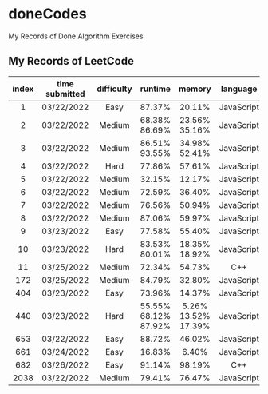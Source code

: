 # doneCodes

My Records of Done Algorithm Exercises

## My Records of LeetCode

| index | time submitted | difficulty |          runtime           |          memory           |  language  |
| :---: | :------------: | :--------: | :------------------------: | :-----------------------: | :--------: |
|   1   |   03/22/2022   |    Easy    |           87.37%           |          20.11%           | JavaScript |
|   2   |   03/22/2022   |   Medium   |      68.38%<br>86.69%      |     23.56%<br>35.16%      | JavaScript |
|   3   |   03/22/2022   |   Medium   |      86.51%<br>93.55%      |     34.98%<br>52.41%      | JavaScript |
|   4   |   03/22/2022   |    Hard    |           77.86%           |          57.61%           | JavaScript |
|   5   |   03/22/2022   |   Medium   |           32.15%           |          12.17%           | JavaScript |
|   6   |   03/22/2022   |   Medium   |           72.59%           |          36.40%           | JavaScript |
|   7   |   03/22/2022   |   Medium   |           76.56%           |          50.94%           | JavaScript |
|   8   |   03/22/2022   |   Medium   |           87.06%           |          59.97%           | JavaScript |
|   9   |   03/23/2022   |    Easy    |           77.58%           |          55.40%           | JavaScript |
|  10   |   03/23/2022   |    Hard    |      83.53%<br>80.01%      |     18.35%<br>18.92%      | JavaScript |
|  11   |   03/25/2022   |   Medium   |           72.34%           |          54.73%           |    C++     |
|  172  |   03/25/2022   |   Medium   |           84.79%           |          32.80%           | JavaScript |
|  404  |   03/23/2022   |    Easy    |           73.96%           |          14.37%           | JavaScript |
|  440  |   03/23/2022   |    Hard    | 55.55%<br>68.12%<br>87.92% | 5.26%<br>13.52%<br>17.39% | JavaScript |
|  653  |   03/22/2022   |    Easy    |           88.72%           |          46.02%           | JavaScript |
|  661  |   03/24/2022   |    Easy    |           16.83%           |           6.40%           | JavaScript |
|  682  |   03/26/2022   |    Easy    |           91.14%           |          98.19%           |    C++     |
| 2038  |   03/22/2022   |   Medium   |           79.41%           |          76.47%           | JavaScript |
